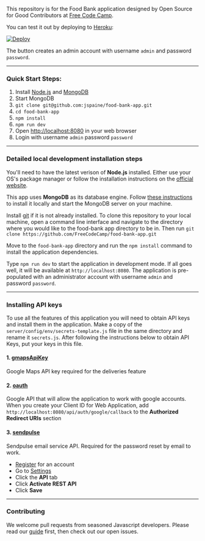 This repository is for the Food Bank application designed by Open Source for Good Contributors at [Free Code Camp](http://www.freecodecamp.com).

You can test it out by deploying to [Heroku](https://www.heroku.com):

[![Deploy](https://www.herokucdn.com/deploy/button.svg)](https://heroku.com/deploy)

The button creates an admin account with username `admin` and password `password`.

------------
### Quick Start Steps:
1. Install [Node.js](http://nodejs.org) and [MongoDB](https://docs.mongodb.com/manual/installation/#mongodb-community-edition)
2. Start MongoDB
3. `git clone git@github.com:jspaine/food-bank-app.git`
4. `cd food-bank-app`
5. `npm install`
6. `npm run dev`
7. Open <http://localhost:8080> in your web browser
8. Login with username `admin` password `password`

------------
### Detailed local development installation steps

You'll need to have the latest verison of **Node.js** installed. Either use your OS's package manager or follow the installation instructions on the [official website](http://nodejs.org).

This app uses **MongoDB** as its database engine. Follow [these instructions](https://docs.mongodb.com/manual/installation/#mongodb-community-edition) to install it locally and start the MongoDB server on your machine.

Install [git](https://git-scm.com/book/en/v2/Getting-Started-Installing-Git) if it is not already installed. To clone this repository to your local machine, open a command line interface and navigate to the directory where you would like to the food-bank app directory to be in. Then run
`git clone https://github.com/FreeCodeCamp/food-bank-app.git`

Move to the `food-bank-app` directory and run the `npm install` command to install the application dependencies.

Type `npm run dev` to start the application in development mode. If all goes well, it will be available at `http://localhost:8080`.  The application is pre-populated with an administrator account with username `admin` and password `password`.


------------
### Installing API keys

To use all the features of this application you will need to obtain API keys and install them in the application. Make a copy of the `server/config/env/secrets-template.js` file in the same directory and rename it `secrets.js`.  After following the instructions below to obtain API Keys, put your keys in this file.

#### 1. [gmapsApiKey](https://developers.google.com/maps/documentation/javascript/get-api-key)
Google Maps API key required for the deliveries feature
#### 2. [oauth](https://developers.google.com/identity/sign-in/web/devconsole-project)
Google API that will allow the application to work with google accounts.
When you create your Client ID for Web Application, add `http://localhost:8080/api/auth/google/callback` to the **Authorized Redirect URIs** section
#### 3. [sendpulse](https://sendpulse.com/register)
Sendpulse email service API.  Required for the password reset by email to work.
- [Register](https://sendpulse.com/register) for an account
- Go to [Settings](https://login.sendpulse.com/settings/)
- Click the **API** tab
- Click **Activate REST API**
- Click **Save**


------------
### Contributing

We welcome pull requests from seasoned Javascript developers. Please read our [guide](CONTRIBUTING.md) first, then check out our open issues.
